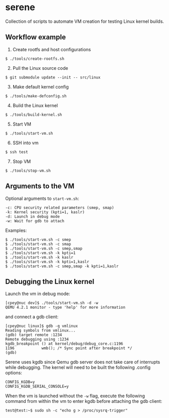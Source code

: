 # serene
Collection of scripts to automate VM creation for testing Linux kernel builds.

## Workflow example

1. Create rootfs and host configurations
```
$ ./tools/create-rootfs.sh
```
2. Pull the Linux source code
```
$ git submodule update --init -- src/linux
```
3. Make default kernel config 
```
$ ./tools/make-defconfig.sh
```
4. Build the Linux kernel
```
$ ./tools/build-kernel.sh
```
5. Start VM
```
$ ./tools/start-vm.sh
```
6. SSH into vm
```
$ ssh test
```
7. Stop VM
```
$ ./tools/stop-vm.sh
```

## Arguments to the VM

Optional arguments to `start-vm.sh`:

```
-c: CPU security related parameters (smep, smap)
-k: Kernel security (kpti=1, kaslr)
-d: Launch in debug mode
-w: Wait for gdb to attach
```

Examples:

```
$ ./tools/start-vm.sh -c smep
$ ./tools/start-vm.sh -c smap
$ ./tools/start-vm.sh -c smep,smap
$ ./tools/start-vm.sh -k kpti=1
$ ./tools/start-vm.sh -k kaslr
$ ./tools/start-vm.sh -k kpti=1,kaslr
$ ./tools/start-vm.sh -c smep,smap -k kpti=1,kaslr
```

## Debugging the Linux kernel

Launch the vm in debug mode:

```
[cpey@nuc dev]$ ./tools/start-vm.sh -d -w
QEMU 4.2.1 monitor - type 'help' for more information
```

and connect a gdb client:

```
[cpey@nuc linux]$ gdb -q vmlinux
Reading symbols from vmlinux...
(gdb) target remote :1234
Remote debugging using :1234
kgdb_breakpoint () at kernel/debug/debug_core.c:1196
1196            wmb(); /* Sync point after breakpoint */
(gdb)
```

Serene uses kgdb since Qemu gdb server does not take care of interrupts while debugging. The kernel will need to be built the following .config options:

```
CONFIG_KGDB=y
CONFIG_KGDB_SERIAL_CONSOLE=y
```

When the vm is launched without the `-w` flag, execute the following command from within the vm to enter kgdb before attaching the gdb client:

```
test@test:~$ sudo sh -c "echo g > /proc/sysrq-trigger"
```
